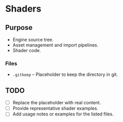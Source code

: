 # Shaders

## Purpose
- Engine source tree.
- Asset management and import pipelines.
- Shader code.

### Files
- `.gitkeep` – Placeholder to keep the directory in git.

## TODO
- [ ] Replace the placeholder with real content.
- [ ] Provide representative shader examples.
- [ ] Add usage notes or examples for the listed files.
